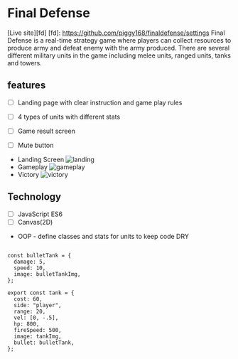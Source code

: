 # Final Defense
[Live site][fd]
[fd]: https://github.com/piggy168/finaldefense/settings
Final Defense is a real-time strategy game where players can collect resources to produce army and defeat enemy with the army produced.
There are several different military units in the game including melee units, ranged units, tanks and towers.

## features

- [ ] Landing page with clear instruction and game play rules
- [ ] 4 types of units with different stats
- [ ] Game result screen
- [ ] Mute button


* Landing Screen
![landing](http://res.cloudinary.com/dlszpthqv/image/upload/c_scale,w_384/v1473931047/loading_screen01_cckoko_c3dsvd.png)
* Gameplay
![gameplay](http://res.cloudinary.com/dlszpthqv/image/upload/v1473964153/Screen_Shot_2016-09-15_at_11.27.30_AM_ohkfjn.png)
* Victory
![victory](http://res.cloudinary.com/dlszpthqv/image/upload/v1473964154/Screen_Shot_2016-09-15_at_11.28.32_AM_bzdtg6.png)


## Technology
- [ ] JavaScript ES6
- [ ] Canvas(2D)
 * OOP - define classes and stats for units to keep code DRY
 ```JaveScript

 const bulletTank = {
   damage: 5,
   speed: 10,
   image: bulletTankImg,
 };

 export const tank = {
   cost: 60,
   side: "player",
   range: 20,
   vel: [0, -.5],
   hp: 800,
   fireSpeed: 500,
   image: tankImg,
   bullet: bulletTank,
 };

 ```
